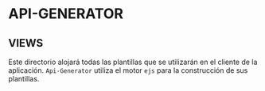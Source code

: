 # API-GENERATOR

## VIEWS

Este directorio alojará todas las plantillas que se utilizarán en el cliente de la aplicación. `Api-Generator` utiliza el motor `ejs` para la construcción de sus plantillas.
